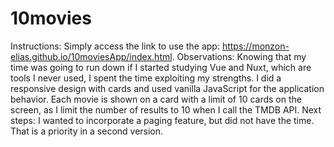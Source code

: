# 10movies
Instructions: Simply access the link to use the app: https://monzon-elias.github.io/10moviesApp/index.html. 
Observations: Knowing that my time was going to run down if I started studying Vue and Nuxt, which are tools I never used, I spent the time exploiting my strengths. 
I did a responsive design with cards and used vanilla JavaScript for the application behavior. 
Each movie is shown on a card with a limit of 10 cards on the screen, as I limit the number of results to 10 when I call the TMDB API. 
Next steps: I wanted to incorporate a paging feature, but did not have the time. That is a priority in a second version.
